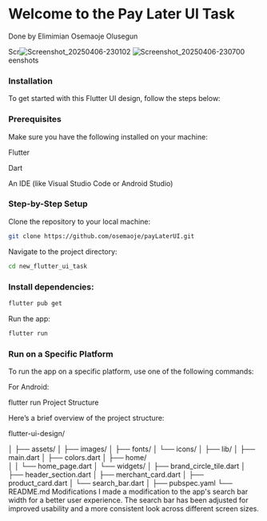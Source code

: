 # Welcome to the Pay Later UI Task
Done by Elimimian Osemaoje Olusegun

Scr![Screenshot_20250406-230102](https://github.com/user-attachments/assets/edc6b8c3-d9cd-46c6-aae9-73337bd13fd2)
![Screenshot_20250406-230700](https://github.com/user-attachments/assets/5498b541-37c4-4f13-804e-ee881244c664)
eenshots


### Installation

To get started with this Flutter UI design, follow the steps below:

### Prerequisites
Make sure you have the following installed on your machine:

Flutter

Dart

An IDE (like Visual Studio Code or Android Studio)

### Step-by-Step Setup

Clone the repository to your local machine:

```bash
git clone https://github.com/osemaoje/payLaterUI.git
```

Navigate to the project directory:
```bash
cd new_flutter_ui_task
```

### Install dependencies:

```bash
flutter pub get
```

Run the app:

```bash
flutter run
```

### Run on a Specific Platform
To run the app on a specific platform, use one of the following commands:

For Android:



flutter run 
Project Structure

Here’s a brief overview of the project structure:



flutter-ui-design/

│
├── assets/
│   ├── images/
│   ├── fonts/
│   └── icons/
│
├── lib/
│   ├── main.dart
│   ├── colors.dart
│   ├── home/      
│   │   └── home_page.dart
│   └── widgets/
│       ├── brand_circle_tile.dart
│       ├── header_section.dart
│       ├── merchant_card.dart
│       ├── product_card.dart
│       └── search_bar.dart
│
├── pubspec.yaml
└── README.md
Modifications
I made a modification to the app's search bar width for a better user experience. The search bar has been adjusted for improved usability and a more consistent look across different screen sizes.
